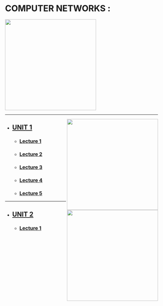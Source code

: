 # COMPUTER NETWORKS :
<img src="https://github.com/serAnkii/6th_sem/blob/main/Computer%20networks/images/networks.svg" height="300px" width="300px">

***

<img src="https://github.com/serAnkii/6th_sem/blob/main/Computer%20networks/images/Uni.svg" height="300px" width="300px" align="right">


- ## [UNIT 1]()
  - ### [Lecture 1]()
  - ### [Lecture 2]()
  - ### [Lecture 3]()
  - ### [Lecture 4]()
  - ### [Lecture 5]()

***

<img src="https://github.com/serAnkii/6th_sem/blob/main/Computer%20networks/images/uni1.svg" height="300px" width="300px" align="right">


- ## [UNIT 2]()
  - ### [Lecture 1]()
